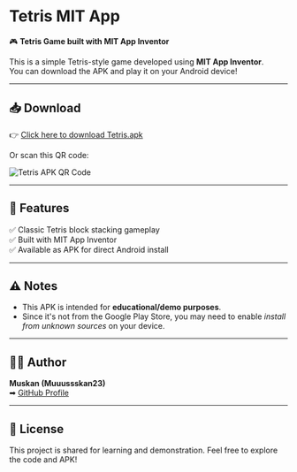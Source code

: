 # Tetris MIT App

🎮 **Tetris Game built with MIT App Inventor**

This is a simple Tetris-style game developed using **MIT App Inventor**.  
You can download the APK and play it on your Android device!

---

## 📥 Download

👉 [Click here to download Tetris.apk](https://Muuussskan23.github.io/Tetris-MIT-App/Tetris.apk)

Or scan this QR code:

![Tetris APK QR Code](https://api.qrserver.com/v1/create-qr-code/?size=200x200&data=https://Muuussskan23.github.io/Tetris-MIT-App/Tetris.apk)

---

## 🚀 Features
✅ Classic Tetris block stacking gameplay  
✅ Built with MIT App Inventor  
✅ Available as APK for direct Android install  

---

## ⚠ Notes
- This APK is intended for **educational/demo purposes**.
- Since it's not from the Google Play Store, you may need to enable *install from unknown sources* on your device.

---

## 👩‍💻 Author

**Muskan (Muuussskan23)**  
➡ [GitHub Profile](https://github.com/Muuussskan23)

---

## 📌 License

This project is shared for learning and demonstration. Feel free to explore the code and APK!

